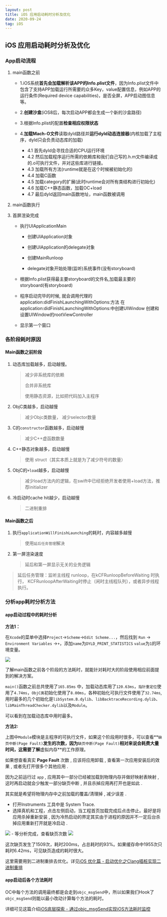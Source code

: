 ```yaml
---
layout: post
title: iOS 应用启动耗时分析及优化
date: 2020-09-24
tag: iOS
---
```


## iOS 应用启动耗时分析及优化

### App启动流程

1. main函数之前

   - 1.iOS系统**首先会加载解析该APP的Info.plist文件**，因为Info.plist文件中包含了支持APP加载运行所需要的众多Key，value配置信息，例如APP的运行条件(Required device capabilities)，是否全屏，APP启动图信息等。

   - 2.**创建沙盒**(iOS8后，每次启动APP都会生成一个新的沙盒路径)

   - 3.根据Info.plist的配置**检查相应权限状态**

   - 4.**加载Mach-O文件**读取dyld路径并**运行dyld动态连接器**(内核加载了主程序，dyld只会负责动态库的加载)

     - 4.1 首先dyld会寻找合适的CPU运行环境
     - 4.2 然后加载程序运行所需的依赖库和我们自己写的.h.m文件编译成的.o可执行文件，并对这些库进行链接。
     - 4.3 加载所有方法(runtime就是在这个时候被初始化的)
     - 4.4 加载C函数
     - 4.5 加载category的扩展(此时runtime会对所有类结构进行初始化)
     - 4.6 加载C++静态函数，加载OC+load
     - 4.7 最后dyld返回main函数地址，main函数被调用

     

2. main函数执行

3. 首屏渲染完成

   - 执行UIApplicationMain

     - 创建UIApplication对象

     - 创建UIApplication的delegate对象

     - 创建MainRunloop

     - delegate对象开始处理(监听)系统事件(没有storyboard)

   - 根据Info.plist获得最主要storyboard的文件名,加载最主要的storyboard(有storyboard)

   - 程序启动完毕的时候, 就会调用代理的application:didFinishLaunchingWithOptions:方法
      在application:didFinishLaunchingWithOptions:中创建UIWindow
      创建和设置UIWindow的rootViewController

   - 显示第一个窗口


### 各阶段耗时原因
#### Main函数之前阶段

1. 动态库加载越多，启动越慢。

   >  减少非系统库的依赖
   >
   > 合并非系统库
   >
   > 使用静态资源，比如把代码加入主程序

2. ObjC类越多，启动越慢

   > 减少Objc类数量， 减少selector数量

3. C的`constructor`函数越多，启动越慢

   > 减少C++虚函数数量

4. C++静态对象越多，启动越慢

   > 使用 struct（其实本质上就是为了减少符号的数量）

5. ObjC的`+load`越多，启动越慢

   >减少load方法内的逻辑，在swift中已经拒绝开发者使用+load方法，推荐initializer

6. 冷启动时cache hit越少，启动越慢

   >二进制重排



#### Main函数之后

1. 执行`applicationWillFinishLaunching`的耗时，内容越多越慢

   >  使用`延后任务管理`解决

2. 第一屏渲染速度

   > 延后和第一屏显示无关的业务逻辑

> 延后任务管理：监听主线程 runloop，在kCFRunloopBeforeWaiting 时执行， KCFRunloopAfterWaiting时停止（闲时主线程队列），或者异步线程执行。


### 分析app耗时分析方法

#### app启动过程中的耗时分析

**方法1：**

在`Xcode`的菜单中选择`Project`→`Scheme`→`Edit Scheme...`，然后找到 `Run` → `Environment Variables` →`+`，添加`name`为`DYLD_PRINT_STATISTICS` `value`为`1`的环境变量。

<img src="http://image.smartjames.cn/mweb/20200924/16009335233132.png" style="zoom=50%" />

了解main函数之前各个阶段的方法耗时，就能针对耗时大的阶段使用相应前面提到的解决方案。

`main()`函数之前总共使用了`165.85ms` 中，加载动态库用了`120.63ms`，`指针重定位`使用了`4.74ms`，`ObjC类`初始化使用了`8.00ms`，各种初始化可执行文件使用了`32.74ms`,用时最多的几个初始化是`libSystem.B.dylib`、`libBacktraceRecording.dylib`、`libMainThreadChecker.dylib`以及`Module`。

可以看到在加载动态库中用时最多。

**方法2:**

上图中`Module`模块是主程序的可执行文件，如果这个阶段用时很多，可以查看**`缺页中断(Page Fault)`**发生的次数，因为**`缺页中断(Page Fault)`**相对来说会耗费大量时间，这需要了解**虚拟内存**的工作原理。

如果想查看真实 **Page Fault** 次数 , 应该将应用卸载 , 查看第一次应用安装后的效果 , 或者先打开很多个其他应用 .

因为之前运行过 `app` , 应用其中一部分已经被加载到物理内存并做好映射表映射 , 这时再启动就会少触发一部分缺页中断 , 并且杀掉应用再打开也是如此 .

其实就是希望将物理内存中之前加载的覆盖/清理掉 , 减少误差 .

- 打开Instruments 工具中是 System Trace. 
- 选择真机和工程，点击左侧启动，当工程首页加载完成后点击停止。最好是将应用杀掉重新安装 , 因为冷热启动的界定其实由于进程的原因并不一定后台杀掉应用重新打开就是冷启动 .
<img src="http://image.smartjames.cn/mweb/20200924/16009354232018.png" style="zoom=50%" />
- 等分析完成，查看缺页次数

<img src="http://image.smartjames.cn/mweb/20200924/16009354255236.png" style="zoom=50%" />

这次缺页发生了1509次，耗时200ms，占总耗时的93%。如果缓存命中1955次只耗时6.42ms，可见缺页造成的耗时很大。

这里需要用到二进制重排去优化。详见[iOS 优化篇 - 启动优化之Clang插桩实现二进制重排
](https://juejin.im/post/6844904097338884104#heading-7)



#### app启动后各个方法耗时

OC中每个方法的调用最终都是会走到`objc_msgSend`中，所以如果我们Hook了`objc_msgSend`则能以最小改动计算每个方法的耗时。

详细可见这篇介绍[iOS底层探索 - 通过objc_msgSend实现iOS方法耗时监控](https://juejin.im/post/6844904138048831496#heading-7)





